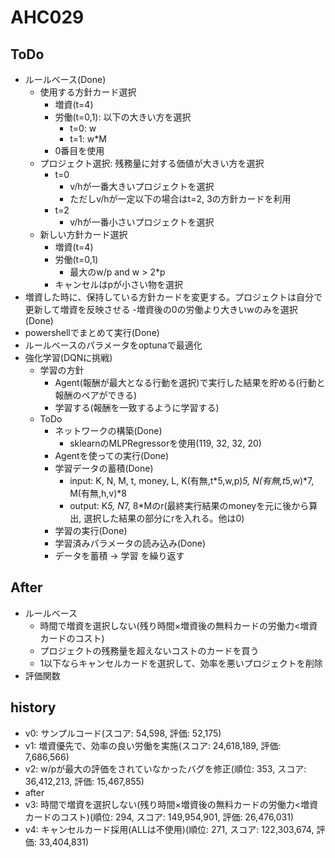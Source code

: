# AHC029

## ToDo

- ルールベース(Done)
  - 使用する方針カード選択
    - 増資(t=4)
    - 労働(t=0,1): 以下の大きい方を選択
      - t=0: w
      - t=1: w*M
    - 0番目を使用
  - プロジェクト選択: 残務量に対する価値が大きい方を選択
    - t=0
      - v/hが一番大きいプロジェクトを選択
      - ただしv/hが一定以下の場合はt=2, 3の方針カードを利用
    - t=2
      - v/hが一番小さいプロジェクトを選択
  - 新しい方針カード選択
    - 増資(t=4)
    - 労働(t=0,1)
      - 最大のw/p and w > 2*p
    - キャンセルはpが小さい物を選択
- 増資した時に、保持している方針カードを変更する。プロジェクトは自分で更新して増資を反映させる
-増資後の0の労働より大きいwのみを選択(Done)
- powershellでまとめて実行(Done)
- ルールベースのパラメータをoptunaで最適化
- 強化学習(DQNに挑戦)
  - 学習の方針
    - Agent(報酬が最大となる行動を選択)で実行した結果を貯める(行動と報酬のペアができる)
    - 学習する(報酬を一致するように学習する)
  - ToDo
    - ネットワークの構築(Done)
      - sklearnのMLPRegressorを使用(119, 32, 32, 20)
    - Agentを使っての実行(Done)
    - 学習データの蓄積(Done)
      - input: K, N, M, t, money, L, K(有無,t*5,w,p)*5, N(有無,t*5,w)*7, M(有無,h,v)*8
      - output: K*5, N*7, 8*Mのr(最終実行結果のmoneyを元に後から算出, 選択した結果の部分にrを入れる。他は0)
    - 学習の実行(Done)
    - 学習済みパラメータの読み込み(Done)
    - データを蓄積 -> 学習 を繰り返す

## After

- ルールベース
  - 時間で増資を選択しない(残り時間×増資後の無料カードの労働力<増資カードのコスト)
  - プロジェクトの残務量を超えないコストのカードを買う
  - 1以下ならキャンセルカードを選択して、効率を悪いプロジェクトを削除
- 評価関数

## history

- v0: サンプルコード(スコア: 54,598, 評価: 52,175)
- v1: 増資優先で、効率の良い労働を実施(スコア: 24,618,189, 評価: 7,686,566)
- v2: w/pが最大の評価をされていなかったバグを修正(順位: 353, スコア: 36,412,213, 評価: 15,467,855)
- after
- v3: 時間で増資を選択しない(残り時間×増資後の無料カードの労働力<増資カードのコスト)(順位: 294, スコア: 149,954,901, 評価: 26,476,031)
- v4: キャンセルカード採用(ALLは不使用)(順位: 271, スコア: 122,303,674, 評価: 33,404,831)
